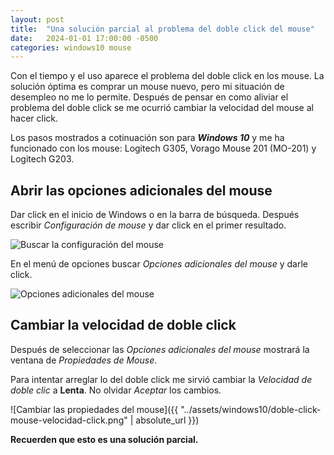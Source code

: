```yaml
---
layout: post
title:  "Una solución parcial al problema del doble click del mouse"
date:   2024-01-01 17:00:00 -0500
categories: windows10 mouse
---
```


Con el tiempo y el uso aparece el problema del doble click en los mouse. La solución óptima es comprar un mouse nuevo, pero mi situación de desempleo no me lo permite. Después de pensar en como aliviar el problema del doble click se me ocurrió cambiar la velocidad del mouse al hacer click.

Los pasos mostrados a cotinuación son para ***Windows 10*** y me ha funcionado con los mouse: Logitech G305, Vorago Mouse 201 (MO-201) y Logitech G203.

## Abrir las opciones adicionales del mouse

Dar click en el inicio de Windows o en la barra de búsqueda. Después escribir *Configuración de mouse* y dar click en el primer resultado.

<img src='{{ "../assets/windows10/doble-click-mouse-buscar.png" | absolute_url }}' alt="Buscar la configuración del mouse" class="box-shadow" />

En el menú de opciones buscar *Opciones adicionales del mouse* y darle click.

<img src='{{ "../assets/windows10/doble-click-mouse-opciones-adicionales.png" | absolute_url }}' alt="Opciones adicionales del mouse" class="box-shadow" />

## Cambiar la velocidad de doble click

Después de seleccionar las *Opciones adicionales del mouse* mostrará la ventana de *Propiedades de Mouse*. 

Para intentar arreglar lo del doble click me sirvió cambiar la *Velocidad de doble clic* a **Lenta**. No olvidar *Aceptar* los cambios.

![Cambiar las propiedades del mouse]({{ "../assets/windows10/doble-click-mouse-velocidad-click.png" | absolute_url }})

**Recuerden que esto es una solución parcial.**